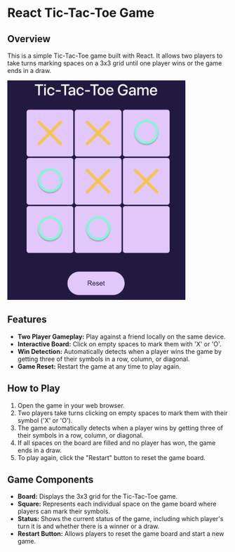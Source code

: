 # React Tic-Tac-Toe Game

## Overview
This is a simple Tic-Tac-Toe game built with React. It allows two players to take turns marking spaces on a 3x3 grid until one player wins or the game ends in a draw.

<img src="main-screen.png" alt="main page" style="width: auto; height: 500px;">

## Features
- **Two Player Gameplay:** Play against a friend locally on the same device.
- **Interactive Board:** Click on empty spaces to mark them with 'X' or 'O'.
- **Win Detection:** Automatically detects when a player wins the game by getting three of their symbols in a row, column, or diagonal.
- **Game Reset:** Restart the game at any time to play again.

## How to Play
1. Open the game in your web browser.
2. Two players take turns clicking on empty spaces to mark them with their symbol ('X' or 'O').
3. The game automatically detects when a player wins by getting three of their symbols in a row, column, or diagonal.
4. If all spaces on the board are filled and no player has won, the game ends in a draw.
5. To play again, click the "Restart" button to reset the game board.

## Game Components
- **Board:** Displays the 3x3 grid for the Tic-Tac-Toe game.
- **Square:** Represents each individual space on the game board where players can mark their symbols.
- **Status:** Shows the current status of the game, including which player's turn it is and whether there is a winner or a draw.
- **Restart Button:** Allows players to reset the game board and start a new game.


